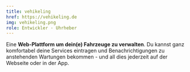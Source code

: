 ```yaml
---
title: vehikeling
href: https://vehikeling.de
img: vehikeling.png
role: Entwickler · Uhrheber
---
```

Eine **Web-Plattform um dein(e) Fahrzeuge zu verwalten**. Du kannst ganz komfortabel deine Services eintragen und Benachrichtigungen zu anstehenden Wartungen bekommen - und all dies jederzeit auf der Webseite oder in der App.
